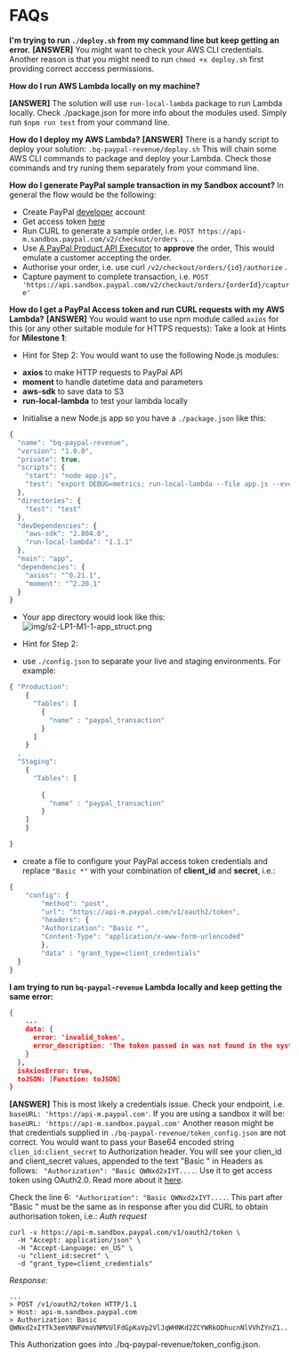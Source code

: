# FAQs


**I'm trying to run `./deploy.sh` from my command line but keep getting an error.**
**[ANSWER]** 
You might want to check your AWS CLI credentials. Another reason is that you might need to run `chmod +x deploy.sh` first providing correct acccess permissions.

**How do I run AWS Lambda locally on my machine?**

**[ANSWER]**
The solution will use `run-local-lambda` package to run Lambda locally. Check ./package.json for more info about the modules used. Simply run `$npm run test` from your command line.





**How do I deploy my AWS Lambda?**
**[ANSWER]**
There is a handy script to deploy your solution: `.bq-paypal-revenue/deploy.sh`
This will chain some AWS CLI commands to package and deploy your Lambda. Check those commands and try runing them separately from your command line.

**How do I generate PayPal sample transaction in my Sandbox account?**
In general the flow would be the following:
- Create PayPal [developer](https://developer.paypal.com/developer/applications) account
- Get access token [here](https://developer.paypal.com/docs/api/get-an-access-token-curl/)
- Run CURL to generate a sample order, i.e. `POST https://api-m.sandbox.paypal.com/v2/checkout/orders ...`
- Use [A PayPal Product API Executor](https://www.paypal.com/apex/home) to **approve** the order, This would emulate a customer accepting the order.
- Authorise your order, i.e. use curl `/v2/checkout/orders/{id}/authorize` .
- Capture payment to complete transaction, i.e. `POST 'https://api.sandbox.paypal.com/v2/checkout/orders/{orderId}/capture' `



**How do I get a PayPal Access token and run CURL requests with my AWS Lambda?**
**[ANSWER]** You would want to use npm module called `axios` for this (or any other suitable module for HTTPS requests):
Take a look at Hints for **Milestone 1**:

* Hint for Step 2:
You would want to use the following Node.js modules:
- **axios** to make HTTP requests to PayPal API
- **moment** to handle datetime data and parameters
- **aws-sdk** to save data to S3
- **run-local-lambda** to test your lambda locally

* Initialise a new Node.js app so you have a `./package.json` like this:
~~~js
{
  "name": "bq-paypal-revenue",
  "version": "1.0.0",
  "private": true,
  "scripts": {
    "start": "node app.js",
    "test": "export DEBUG=metrics; run-local-lambda --file app.js --event test/data.json --timeout 10000"
  },
  "directories": {
    "test": "test"
  },
  "devDependencies": {
    "aws-sdk": "2.804.0",
    "run-local-lambda": "1.1.1"
  },
  "main": "app",
  "dependencies": {
    "axios": "^0.21.1",
    "moment": "^2.20.1"
  }
}
~~~

* Your app directory would look like this:
![img/s2-LP1-M1-1-app_struct.png](https://mydataschool.com/liveprojects/img/s2-LP1-M1-1-app_struct.png)

* Hint for Step 2:
- use `./config.json` to separate your live and staging environments. For example:
~~~js
{ "Production": 
    {
      "Tables": [
        {
          "name" : "paypal_transaction"
        }
      ]
    }
  ,
  "Staging": 
    {
      "Tables": [
        
        {
          "name" : "paypal_transaction"
        }
    ]
    }

}
~~~

- create a file to configure your PayPal access token credentials and replace `"Basic *"` with your combination of **client_id** and **secret**, i.e.:

~~~js
{
    "config": {
        "method": "post",
        "url": "https://api-m.paypal.com/v1/oauth2/token",
        "headers": { 
        "Authorization": "Basic *", 
        "Content-Type": "application/x-www-form-urlencoded"
        },
        "data" : "grant_type=client_credentials"
  }
}

~~~




**I am trying to run `bq-paypal-revenue` Lambda locally and keep getting the same error:**
~~~json
{
    ...
    data: {
      error: 'invalid_token',
      error_description: 'The token passed in was not found in the system'
    }
  },
  isAxiosError: true,
  toJSON: [Function: toJSON]
}
~~~
**[ANSWER]**
This is most likely a credentials issue. Check your endpoint, i.e. `baseURL: 'https://api-m.paypal.com'`. If you are using a sandbox it will be: `baseURL: 'https://api-m.sandbox.paypal.com'`
Another reason might be that credentials supplied in `./bq-paypal-revenue/token_config.json` are not correct. You would want to pass your Base64 encoded string `clien_id:client_secret` to Authorization header. You will see your clien_id and client_secret values, appended to the text "Basic " in Headers as follows: ` "Authorization": "Basic QWNxd2xIYT....`. Use it to get access token using OAuth2.0. Read more about it [here](https://learning.postman.com/docs/sending-requests/authorization/).

Check the line 6:` "Authorization": "Basic QWNxd2xIYT....`. This part after "Basic " must be the same as in response after you did CURL to obtain authorisation token, i.e.:
*Auth request*
```shell
curl -v https://api-m.sandbox.paypal.com/v1/oauth2/token \
  -H "Accept: application/json" \
  -H "Accept-Language: en_US" \
  -u "client_id:secret" \
  -d "grant_type=client_credentials"

```

*Response:*
```shell
...
> POST /v1/oauth2/token HTTP/1.1
> Host: api-m.sandbox.paypal.com
> Authorization: Basic QWNxd2xIYTk3emVNNFVmaVNMVUlFdGpKaVp2VlJqWHNKd2ZCYWRkODhucnNlVVhZYnZ1...
```
This Authorization goes into ./bq-paypal-revenue/token_config.json.

